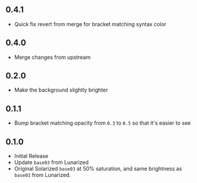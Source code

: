 ## 0.4.1
 * Quick fix revert from merge for bracket matching syntax color

## 0.4.0
 * Merge changes from upstream

## 0.2.0
 * Make the background slightly brighter

## 0.1.1
 * Bump bracket matching opacity from `0.3` to `0.5` so that it's easier to see

## 0.1.0
 * Initial Release
 * Update `base03` from Lunarized
  * Original Solarized `base03` at 50% saturation, and same brightness as `base03` from Lunarized.
